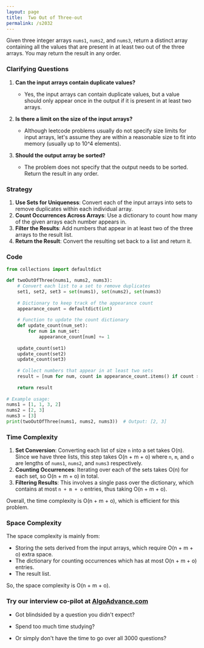 ```yaml
---
layout: page
title:  Two Out of Three-out
permalink: /s2032
---
```


Given three integer arrays `nums1`, `nums2`, and `nums3`, return a distinct array containing all the values that are present in at least two out of the three arrays. You may return the result in any order.

### Clarifying Questions

1. **Can the input arrays contain duplicate values?**
   - Yes, the input arrays can contain duplicate values, but a value should only appear once in the output if it is present in at least two arrays.

2. **Is there a limit on the size of the input arrays?**
   - Although leetcode problems usually do not specify size limits for input arrays, let's assume they are within a reasonable size to fit into memory (usually up to 10^4 elements).

3. **Should the output array be sorted?**
   - The problem does not specify that the output needs to be sorted. Return the result in any order.

### Strategy

1. **Use Sets for Uniqueness**: Convert each of the input arrays into sets to remove duplicates within each individual array.
2. **Count Occurrences Across Arrays**: Use a dictionary to count how many of the given arrays each number appears in.
3. **Filter the Results**: Add numbers that appear in at least two of the three arrays to the result list.
4. **Return the Result**: Convert the resulting set back to a list and return it.

### Code

```python
from collections import defaultdict

def twoOutOfThree(nums1, nums2, nums3):
    # Convert each list to a set to remove duplicates
    set1, set2, set3 = set(nums1), set(nums2), set(nums3)
    
    # Dictionary to keep track of the appearance count
    appearance_count = defaultdict(int)
    
    # Function to update the count dictionary
    def update_count(num_set):
        for num in num_set:
            appearance_count[num] += 1
            
    update_count(set1)
    update_count(set2)
    update_count(set3)
    
    # Collect numbers that appear in at least two sets
    result = [num for num, count in appearance_count.items() if count > 1]
    
    return result
    
# Example usage:
nums1 = [1, 1, 3, 2]
nums2 = [2, 3]
nums3 = [3]
print(twoOutOfThree(nums1, nums2, nums3))  # Output: [2, 3]
```

### Time Complexity

1. **Set Conversion**: Converting each list of size `n` into a set takes O(n). Since we have three lists, this step takes O(n + m + o) where `n`, `m`, and `o` are lengths of `nums1`, `nums2`, and `nums3` respectively.
2. **Counting Occurrences**: Iterating over each of the sets takes O(n) for each set, so O(n + m + o) in total.
3. **Filtering Results**: This involves a single pass over the dictionary, which contains at most `n + m + o` entries, thus taking O(n + m + o).

Overall, the time complexity is O(n + m + o), which is efficient for this problem.

### Space Complexity

The space complexity is mainly from:
- Storing the sets derived from the input arrays, which require O(n + m + o) extra space.
- The dictionary for counting occurrences which has at most O(n + m + o) entries.
- The result list.

So, the space complexity is O(n + m + o).


### Try our interview co-pilot at [AlgoAdvance.com](https://algoAdvance.com)

- Got blindsided by a question you didn't expect?

- Spend too much time studying?

- Or simply don't have the time to go over all 3000 questions?

